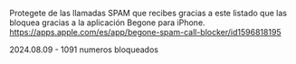 Protegete de las llamadas SPAM que recibes gracias a este listado que las bloquea gracias a la aplicación Begone para iPhone.
https://apps.apple.com/es/app/begone-spam-call-blocker/id1596818195

2024.08.09 - 1091 numeros bloqueados

